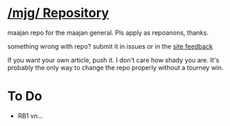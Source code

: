 # [/mjg/ Repository](https://repo.riichi.moe)

maajan repo for the maajan general. Pls apply as repoanons, thanks.

something wrong with repo? submit it in issues or in the [site feedback](https://repo.riichi.moe/feedback.html)

If you want your own article, push it. I don't care how shady you are. It's probably the only way to change the repo properly without a tourney win.


# To Do
- RB1 vn...
